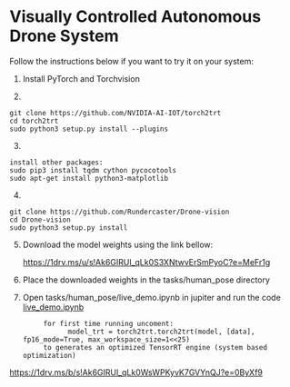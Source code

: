 # Visually Controlled Autonomous Drone System


Follow the instructions below if you want to try it on your system:

1) Install PyTorch and Torchvision

2) 
```shell
git clone https://github.com/NVIDIA-AI-IOT/torch2trt
cd torch2trt
sudo python3 setup.py install --plugins
```

3)
```shell
install other packages:
sudo pip3 install tqdm cython pycocotools
sudo apt-get install python3-matplotlib
```
4)
```shell
git clone https://github.com/Rundercaster/Drone-vision
cd Drone-vision
sudo python3 setup.py install
```
5) Download the model weights using the link bellow:

      https://1drv.ms/u/s!Ak6GIRUl_qLk0S3XNtwvErSmPyoC?e=MeFr1g

6) Place the downloaded weights in the tasks/human_pose directory

7) Open tasks/human_pose/live_demo.ipynb in jupiter and run the code
      [live_demo.ipynb](https://github.com/Rundercaster/Drone-vision/blob/main/tasks/human_pose/live_demo.ipynb)

            for first time running uncoment:
                  model_trt = torch2trt.torch2trt(model, [data], fp16_mode=True, max_workspace_size=1<<25) 
            to generates an optimized TensorRT engine (system based optimization)
            

https://1drv.ms/b/s!Ak6GIRUl_qLk0WsWPKyvK7GVYnQJ?e=0ByXf9
        
